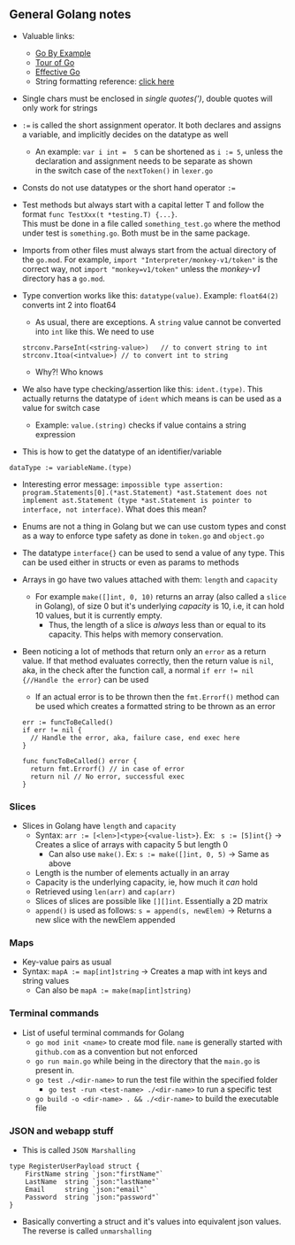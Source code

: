 ## General Golang notes
- Valuable links: 
  - [Go By Example](https://gobyexample.com/)
  - [Tour of Go](https://go.dev/tour/list) 
  - [Effective Go](https://go.dev/doc/effective_go)
  - String formatting reference: [click here](https://gobyexample.com/string-formatting)

- Single chars must be enclosed in *single quotes(')*, double quotes will only work for strings
- `:=` is called the short assignment operator. It both declares and assigns a variable, and implicitly decides on the datatype as well
  - An example: `var i int =  5` can be shortened as `i := 5`, unless the declaration and assignment needs to be separate as shown  
  in the switch case of the `nextToken()` in `lexer.go`
- Consts do not use datatypes or the short hand operator `:=`

- Test methods but always start with a capital letter T and follow the format `func TestXxx(t *testing.T) {...}`.  
This must be done in a file called `something_test.go` where the method under test is `something.go`. Both must be in the same package.
- Imports from other files must always start from the actual directory of the `go.mod`. For example, `import "Interpreter/monkey-v1/token"` is the correct way, not `import "monkey=v1/token"` unless the *monkey-v1* directory has a `go.mod`. 


- Type convertion works like this: `datatype(value)`. Example: `float64(2)` converts int 2 into float64
  - As usual, there are exceptions. A `string` value cannot be converted into `int` like this. We need to use
  ```
  strconv.ParseInt(<string-value>)   // to convert string to int
  strconv.Itoa(<intvalue>) // to convert int to string
  ```
  - Why?! Who knows
- We also have type checking/assertion like this: `ident.(type)`. This actually returns the datatype of `ident` which means is can be used as a value for switch case 
  - Example: `value.(string)` checks if value contains a string expression
- This is how to get the datatype of an identifier/variable
```
dataType := variableName.(type)
```
- Interesting error message: `impossible type assertion: program.Statements[0].(*ast.Statement)
	*ast.Statement does not implement ast.Statement (type *ast.Statement is pointer to interface, not interface)`. What does this mean?

- Enums are not a thing in Golang but we can use custom types and const as a way to enforce type safety as done in `token.go` and `object.go`
- The datatype `interface{}` can be used to send a value of any type. This can be used either in structs or even as params to methods
- Arrays in go have two values attached with them: `length` and `capacity`
  - For example `make([]int, 0, 10)` returns an array (also called a `slice` in Golang), of size 0 but it's underlying *capacity* is 10, i.e, it can hold 10 values, but it is currently empty.
    - Thus, the length of a slice is *always* less than or equal to its capacity. This helps with memory conservation.
- Been noticing a lot of methods that return only an `error` as a return value. If that method evaluates correctly, then the return value is `nil`, aka, in the check after the function call, a normal `if err != nil {//Handle the error}` can be used
  - If an actual error is to be thrown then the `fmt.Errorf()` method can be used which creates a formatted string to be thrown as an error
  ```
  err := funcToBeCalled()
  if err != nil {
    // Handle the error, aka, failure case, end exec here
  }
  
  func funcToBeCalled() error {
    return fmt.Errorf() // in case of error
    return nil // No error, successful exec
  }
  ```

### Slices
- Slices in Golang have `length` and `capacity`
  - Syntax: `arr := [<len>]<type>{<value-list>}`. Ex: ` s := [5]int{}` -> Creates a slice of arrays with capacity 5 but length 0
    - Can also use `make()`. Ex: `s := make([]int, 0, 5)` -> Same as above
  - Length is the number of elements actually in an array
  - Capacity is the underlying capacity, ie, how much it *can* hold
  - Retrieved using `len(arr)` and `cap(arr)`
  - Slices of slices are possible like `[][]int`. Essentially a 2D matrix
  - `append()` is used as follows: `s = append(s, newElem)` -> Returns a new slice with the newElem appended

### Maps
- Key-value pairs as usual
- Syntax: `mapA := map[int]string` -> Creates a map with int keys and string values
  - Can also be `mapA := make(map[int]string)`

### Terminal commands  
- List of useful terminal commands for Golang
  - `go mod init <name>` to create mod file. `name` is generally started with `github.com` as a convention but not enforced
  - `go run main.go` while being in the directory that the `main.go` is present in.
  - `go test ./<dir-name>` to run the test file within the specified folder
    - `go test -run <test-name> ./<dir-name>` to run a specific test
  - `go build -o <dir-name> . && ./<dir-name>` to build the executable file

### JSON and webapp stuff
- This is called `JSON Marshalling`
```
type RegisterUserPayload struct {
	FirstName string `json:"firstName"`
	LastName  string `json:"lastName"`
	Email     string `json:"email"`
	Password  string `json:"password"`
}
```
- Basically converting a struct and it's values into equivalent json values. The reverse is called `unmarshalling`